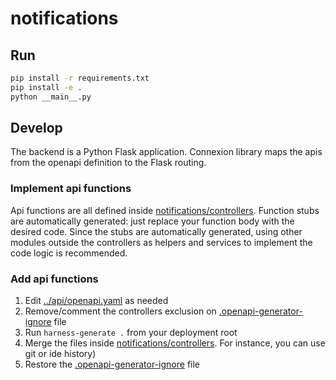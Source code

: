# notifications

## Run
```bash
pip install -r requirements.txt
pip install -e .
python __main__.py
```

## Develop
The backend is a Python Flask application.
Connexion library maps the apis from the openapi definition to the Flask routing.

### Implement api functions
Api functions are all defined inside [notifications/controllers](notifications/controllers).
Function stubs are automatically generated: just replace your function body with the desired code.
Since the stubs are automatically generated, using other modules outside the controllers as helpers and services to 
implement the code logic is recommended.

### Add api functions

1. Edit [../api/openapi.yaml](api/openapi.yaml) as needed
1. Remove/comment the controllers exclusion on [.openapi-generator-ignore](.openapi-generator-ignore) file
1. Run `harness-generate .` from your deployment root
1. Merge the files inside [notifications/controllers](notifications/controllers). For instance, you can 
   use git or ide history)
1. Restore the [.openapi-generator-ignore](.openapi-generator-ignore) file